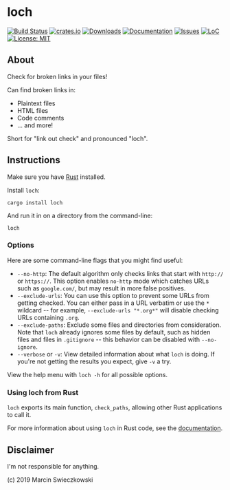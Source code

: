 # loch

[![Build Status](https://travis-ci.com/m-cat/loch.svg?branch=master)](https://travis-ci.com/m-cat/loch)
[![crates.io](https://img.shields.io/crates/v/loch.svg)](https://crates.io/crates/loch)
[![Downloads](https://img.shields.io/crates/d/loch.svg)](https://crates.io/crates/loch)
[![Documentation](https://docs.rs/loch/badge.svg)](https://docs.rs/loch)
[![Issues](https://img.shields.io/github/issues-raw/m-cat/loch.svg)](https://github.com/m-cat/loch/issues)
[![LoC](https://tokei.rs/b1/github/m-cat/loch)](https://github.com/m-cat/loch)
[![License: MIT](https://img.shields.io/badge/License-MIT-yellow.svg)](https://opensource.org/licenses/MIT)

## About

Check for broken links in your files!

Can find broken links in:

+ Plaintext files
+ HTML files
+ Code comments
+ ... and more!

Short for "link out check" and pronounced "loch".

## Instructions

Make sure you have [Rust](https://www.rust-lang.org/en-US/install.html) installed.

Install `loch`:

```
cargo install loch
```

And run it in on a directory from the command-line:

```
loch
```

### Options

Here are some command-line flags that you might find useful:

+ `--no-http`: The default algorithm only checks links that start with `http://` or `https://`. This option enables `no-http` mode which catches URLs such as `google.com/`, but may result in more false positives.
+ `--exclude-urls`: You can use this option to prevent some URLs from getting checked. You can either pass in a URL verbatim or use the `*` wildcard -- for example, `--exclude-urls "*.org*"` will disable checking URLs containing `.org`.
+ `--exclude-paths`: Exclude some files and directories from consideration. Note that `loch` already ignores some files by default, such as hidden files and files in `.gitignore` -- this behavior can be disabled with `--no-ignore`.
+ `--verbose` or `-v`: View detailed information about what `loch` is doing. If you're not getting the results you expect, give `-v` a try.

View the help menu with `loch -h` for all possible options.

### Using loch from Rust

`loch` exports its main function, `check_paths`, allowing other Rust applications to call it.

For more information about using `loch` in Rust code, see the [documentation](https://docs.rs/loch).

## Disclaimer

I'm not responsible for anything.

(c) 2019 Marcin Swieczkowski
